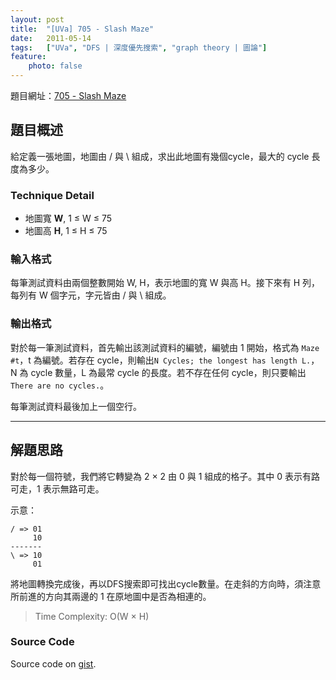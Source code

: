 ```yaml
---
layout: post
title:  "[UVa] 705 - Slash Maze"
date:   2011-05-14
tags:   ["UVa", "DFS | 深度優先搜索", "graph theory | 圖論"]
feature:
    photo: false
---
```


題目網址：[705 - Slash Maze](http://uva.onlinejudge.org/index.php?option=com_onlinejudge&Itemid=8&category=9&page=show_problem&problem=646)

## 題目概述

給定義一張地圖，地圖由 / 與 \\ 組成，求出此地圖有幾個cycle，最大的 cycle 長度為多少。

### Technique Detail

- 地圖寬 **W**, 1 ≤ W ≤ 75
- 地圖高 **H**, 1 ≤ H ≤ 75

### 輸入格式

每筆測試資料由兩個整數開始 W, H，表示地圖的寬 W 與高 H。接下來有 H 列，每列有 W 個字元，字元皆由 / 與 \\ 組成。

### 輸出格式

對於每一筆測試資料，首先輸出該測試資料的編號，編號由 1 開始，格式為 `Maze #t`，t 為編號。若存在 cycle，則輸出`N Cycles; the longest has length L.`，N 為 cycle 數量，L 為最常 cycle 的長度。若不存在任何 cycle，則只要輸出 `There are no cycles.`。

每筆測試資料最後加上一個空行。

---

## 解題思路

對於每一個符號，我們將它轉變為 2 × 2 由 0 與 1 組成的格子。其中 0 表示有路可走，1 表示無路可走。

示意：

	/ => 01
	     10
	-------
	\ => 10
	     01

將地圖轉換完成後，再以DFS搜索即可找出cycle數量。在走斜的方向時，須注意所前進的方向其兩邊的 1 在原地圖中是否為相連的。

> Time Complexity: O(W × H)

### Source Code

<script src="https://gist.github.com/KuoE0/1619732.js"></script>

Source code on [gist](https://gist.github.com/KuoE0/1619732).
